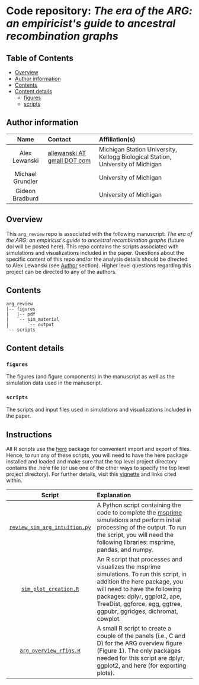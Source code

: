 # Code repository: *The era of the ARG: an empiricist's guide to ancestral recombination graphs*

## Table of Contents
- [Overview](#overview)
- [Author information](#author-information)
- [Contents](#contents)
- [Content details](#content-details)
  - [figures](#figures)
  - [scripts](#project_scripts)

## Author information

Name| Contact| Affiliation(s)
:-----:|:-----|:-----
Alex Lewanski|[allewanski AT gmail DOT com](mailto:allewanski@gmail.com)|Michigan Station University, Kellogg Biological Station, University of Michigan
Michael Grundler | |University of Michigan
Gideon Bradburd | |University of Michigan

## Overview
This `arg_review` repo is associated with the following manuscript: *The era of the ARG: an empiricist's guide to ancestral recombination graphs* (future doi will be posted here). This repo contains the scripts associated with simulations and visualizations included in the paper. Questions about the specific content of this repo and/or the analysis details should be directed to Alex Lewanski (see [Author](#author) section). Higher level questions regarding this project can be directed to any of the authors.

## Contents
```
arg_review
|-- figures
|   |-- pdf
|   `-- sim_material
|       `-- output
`-- scripts
```


## Content details
### `figures`
The figures (and figure components) in the manuscript as well as the simulation data used in the manuscript.

### `scripts`
The scripts and input files used in simulations and visualizations included in the paper.


## Instructions
All R scripts use the [here](https://here.r-lib.org) package for convenient import and export of files. Hence, to run any of these scripts, you will need to have the here package installed and loaded and make sure that the top level project directory contains the .here file (or use one of the other ways to specify the top level project directory). For further details, visit this [vignette](https://cran.r-project.org/web/packages/here/vignettes/here.html) and links cited within.

Script| Explanation
:-----:|:-----
[`review_sim_arg_intuition.py`](./scripts/review_sim_arg_intuition.py)|A Python script containing the code to complete the [msprime](https://tskit.dev/msprime/docs/stable/intro.html) simulations and perform initial processing of the output. To run the script, you will need the following libraries: msprime, pandas, and numpy.
[`sim_plot_creation.R`](./scripts/sim_plot_creation.R)|An R script that processes and visualizes the msprime simulations. To run this script, in addition the here package, you will need to have the following packages: dplyr, ggplot2, ape, TreeDist, ggforce, egg, ggtree, ggpubr, ggridges, dichromat, cowplot. 
[`arg_overview_rfigs.R`](./scripts/arg_overview_rfigs.R)|A small R script to create a couple of the panels (i.e., C and D) for the ARG overview figure (Figure 1). The only packages needed for this script are dplyr, ggplot2, and here (for exporting plots).
